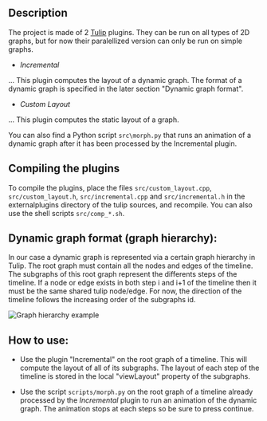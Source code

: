 Description
---
The project is made of 2 [Tulip](http://tulip.labri.fr/) plugins. They can be run on all types of 2D graphs, but for now their paralellized version can only be run on simple graphs.

* _Incremental_

... This plugin computes the layout of a dynamic graph. The format of a dynamic graph is specified in the later section "Dynamic graph format".

* _Custom Layout_

... This plugin computes the static layout of a graph.

You can also find a Python script `src\morph.py` that runs an animation of a dynamic graph after it has been processed by the Incremental plugin.


Compiling the plugins
---
To compile the plugins, place the files ```src/custom_layout.cpp```, ```src/custom_layout.h```, ```src/incremental.cpp``` and ```src/incremental.h``` in the externalplugins directory of the tulip sources, and recompile. You can also use the shell scripts ```src/comp_*.sh```.

Dynamic graph format (graph hierarchy): 
---
In our case a dynamic graph is represented via a certain graph hierarchy in Tulip. 
The root graph must contain all the nodes and edges of the timeline. The subgraphs of this root graph represent the differents steps of the timeline. 
If a node or edge exists in both step i and i+1 of the timeline then it must be the same shared tulip node/edge.
For now, the direction of the timeline follows the increasing order of the subgraphs id.

![Graph hierarchy example](https://i.imgur.com/1Sj3qLQ.png "Graph hierarchy example")

How to use:
---
* Use the plugin "Incremental" on the root graph of a timeline. This will compute the layout of all of its subgraphs. The layout of each step of the timeline is stored in the local "viewLayout" property of the subgraphs.

* Use the script ```scripts/morph.py``` on the root graph of a timeline already processed by the _Incremental_ plugin to run an animation of the dynamic graph. The animation stops at each steps so be sure to press continue.
